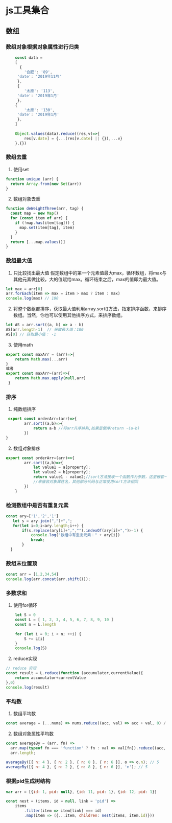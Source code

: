 # js工具集合

## 数组

### 数组对象根据对象属性进行归类

```javascript
    const data =
    [
      {
        '合肥': '89',
     'date': '2019年11月'
     },
     {
        '太原': '113',
     'date': '2019年1月'
     },
    {
        '太原': '130',
     'date': '2019年1月'
     },
    ]
    
    Object.values(data).reduce((res,v)=>{
        res[v.date] = {...(res[v.date] || {}),...v}
    },{})
```

### 数组去重

1. 使用set
```javascript
function unique (arr) {
  return Array.from(new Set(arr))
}
```
2. 数组对象去重
```javascript
function deWeightThree(arr, tag) {
  const map = new Map()
  for (const item of arr) {
    if (!map.has(item[tag])) {
      map.set(item[tag], item)
    }
  }
  return [...map.values()]
}
```
### 数组最大值

1. 只比较找出最大值
假定数组中的第一个元素值最大max，循环数组，将max与其他元素做比较，大的值赋给max。循环结束之后，max的值即为最大值。

```js
let max = arr[0]
arr.forEach(item => max = item > max ? item : max)
console.log(max) // 100
```

2. 将整个数组都排序，获取最大值利用array.sort()方法，指定排序函数，来排序数组。当然，你也可以使用其他排序方式，来排序数组。
```js
let AS = arr.sort((a, b) => a - b) 
AS[arr.length-1]  // 获取最大值：100
AS[0] // 获取最小值： -1
```

3. 使用math
```javascript
export const maxArr = (arr)=>{
    return Math.max(...arr)
}
或者
export const maxArr=(arr)=>{
    return Math.max.apply(null,arr)
 }
``` 

### 排序

1. 纯数组排序
```javascript
 export const orderArr=(arr)=>{
        arr.sort((a,b)=>{
            return a-b //将arr升序排列,如果是倒序return -(a-b)
        })
}
```
2. 数组对象排序
```javascript
export const orderArr=(arr)=>{
        arr.sort((a,b)=>{
            let value1 = a[property];
            let value2 = b[property];
            return value1 - value2;//sort方法接收一个函数作为参数，这里嵌套一层函数用
            //来接收对象属性名，其他部分代码与正常使用sort方法相同
        })
    } 
```

### 检测数组中是否有重复元素

```javascript
const ary=['1','2','1']
   let s = ary.join(",")+",";
   for(let i=0;i<ary.length;i++) {
       if(s.replace(ary[i]+",","").indexOf(ary[i]+",")>-1) {
           console.log("数组中有重复元素：" + ary[i])
           break;
       }
  }
```

### 数组末位置顶

```javascript
const arr = [1,2,34,54]
console.log(arr.concat(arr.shift()));
```

### 多数求和

1. 使用for循环
```javascript
    let S = 0
    const L = [ 1, 2, 3, 4, 5, 6, 7, 8, 9, 10 ]
    const n = L.length
    
    for (let i = 0; i < n; ++i) {
        S += L[i]
    }
    console.log(S)
```
2. reduce实现
```javascript
// reduce 实现
const result = L.reduce(function (accumulator,currentValue){
    return accumulator+currentValue
},0)
console.log(result)
```

### 平均数
1. 数组平均数
```javascript
const average = (...nums) => nums.reduce((acc, val) => acc + val, 0) / nums.length
```
2. 数组对象属性平均数
```javascript
const averageBy = (arr, fn) =>
  arr.map(typeof fn === 'function' ? fn : val => val[fn]).reduce((acc, val) => acc + val, 0) /
  arr.length;
  
averageBy([{ n: 4 }, { n: 2 }, { n: 8 }, { n: 6 }], o => o.n); // 5
averageBy([{ n: 4 }, { n: 2 }, { n: 8 }, { n: 6 }], 'n'); // 5
```

### 根据pid生成树结构
```javascript
var arr = [{id: 1, pid: null}, {id: 11, pid: 1}, {id: 12, pid: 1}]

const nest = (items, id = null, link = 'pid') =>
    items
        .filter(item => item[link] === id)
        .map(item => ({...item, children: nest(items, item.id)}))
```
